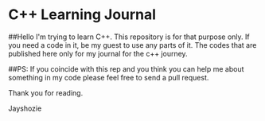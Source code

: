 # C++ Learning Journal

##Hello
I'm trying to learn C++. This repository is for that purpose only. If you need a code in it, be my guest to use any parts of it.
The codes that are published here only for my journal for the c++ journey.

##PS:
If you coincide with this rep and you think you can help me about something in my code please feel free to send a pull request.

Thank you for reading.

Jayshozie
